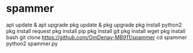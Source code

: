 # spammer
apt update & apt upgrade
pkg update & pkg upgrade
pkg install python2
pkg install request
pkg install pip
pkg install git
pkg install wget
pkg install bash
git clone https://github.com/OmDenay-MB911/spammer
cd spammer
python2 spammer.py
